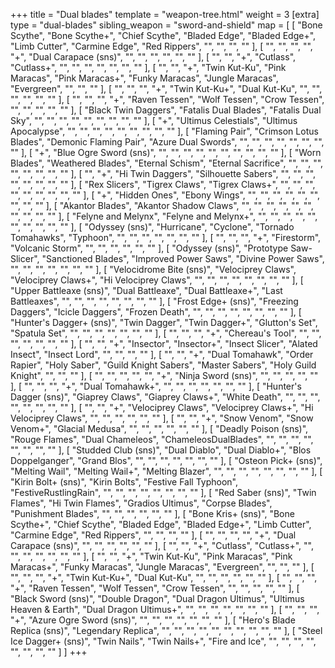 +++
title = "Dual blades"
template = "weapon-tree.html"
weight = 3
[extra]
type = "dual-blades"
sibling_weapon = "sword-and-shield"
map = [
  [
    "Bone Scythe",
    "Bone Scythe+",
    "Chief Scythe",
    "Bladed Edge",
    "Bladed Edge+",
    "Limb Cutter",
    "Carmine Edge",
    "Red Rippers",
    "",
    "",
    "",
    ""
  ],
  [
    "",
    "",
    "",
    "",
    "+",
    "Dual Carapace (sns)",
    "",
    "",
    "",
    "",
    "",
    ""
  ],
  [
    "",
    "",
    "+",
    "Cutlass",
    "Cutlass+",
    "",
    "",
    "",
    "",
    "",
    "",
    ""
  ],
  [
    "",
    "",
    "+",
    "Twin Kut-Ku",
    "Pink Maracas",
    "Pink Maracas+",
    "Funky Maracas",
    "Jungle Maracas",
    "Evergreen",
    "",
    "",
    ""
  ],
  [
    "",
    "",
    "",
    "+",
    "Twin Kut-Ku+",
    "Dual Kut-Ku",
    "",
    "",
    "",
    "",
    "",
    ""
  ],
  [
    "",
    "",
    "",
    "+",
    "Raven Tessen",
    "Wolf Tessen",
    "Crow Tessen",
    "",
    "",
    "",
    "",
    ""
  ],
  [
    "Black Twin Daggers",
    "Fatalis Dual Blades",
    "Fatalis Dual Sky",
    "",
    "",
    "",
    "",
    "",
    "",
    "",
    "",
    ""
  ],
  [
    "+",
    "Ultimus Celestials",
    "Ultimus Apocalypse",
    "",
    "",
    "",
    "",
    "",
    "",
    "",
    "",
    ""
  ],
  [
    "Flaming Pair",
    "Crimson Lotus Blades",
    "Demonic Flaming Pair",
    "Azure Dual Swords",
    "",
    "",
    "",
    "",
    "",
    "",
    "",
    ""
  ],
  [
    "+",
    "Blue Ogre Sword (sns)",
    "",
    "",
    "",
    "",
    "",
    "",
    "",
    "",
    "",
    ""
  ],
  [
    "Worn Blades",
    "Weathered Blades",
    "Eternal Schism",
    "Eternal Sacrifice",
    "",
    "",
    "",
    "",
    "",
    "",
    "",
    ""
  ],
  [
    "",
    "+",
    "Hi Twin Daggers",
    "Silhouette Sabers",
    "",
    "",
    "",
    "",
    "",
    "",
    "",
    ""
  ],
  [
    "Rex Slicers",
    "Tigrex Claws",
    "Tigrex Claws+",
    "",
    "",
    "",
    "",
    "",
    "",
    "",
    "",
    ""
  ],
  [
    "+",
    "Hidden Ones",
    "Ebony Wings",
    "",
    "",
    "",
    "",
    "",
    "",
    "",
    "",
    ""
  ],
  [
    "Akantor Blades",
    "Akantor Shadow Claws",
    "",
    "",
    "",
    "",
    "",
    "",
    "",
    "",
    "",
    ""
  ],
  [
    "Felyne and Melynx",
    "Felyne and Melynx+",
    "",
    "",
    "",
    "",
    "",
    "",
    "",
    "",
    "",
    ""
  ],
  [
    "Odyssey (sns)",
    "Hurricane",
    "Cyclone",
    "Tornado Tomahawks",
    "Typhoon",
    "",
    "",
    "",
    "",
    "",
    "",
    ""
  ],
  [
    "",
    "",
    "",
    "+",
    "Firestorm",
    "Volcanic Storm",
    "",
    "",
    "",
    "",
    "",
    ""
  ],
  [
    "Odyssey (sns)",
    "Prototype Saw-Slicer",
    "Sanctioned Blades",
    "Improved Power Saws",
    "Divine Power Saws",
    "",
    "",
    "",
    "",
    "",
    "",
    ""
  ],
  [
    "Velocidrome Bite (sns)",
    "Velociprey Claws",
    "Velociprey Claws+",
    "Hi Velociprey Claws",
    "",
    "",
    "",
    "",
    "",
    "",
    "",
    ""
  ],
  [
    "Upper Battleaxe (sns)",
    "Dual Battleaxe",
    "Dual Battleaxe+",
    "Last Battleaxes",
    "",
    "",
    "",
    "",
    "",
    "",
    "",
    ""
  ],
  [
    "Frost Edge+ (sns)",
    "Freezing Daggers",
    "Icicle Daggers",
    "Frozen Death",
    "",
    "",
    "",
    "",
    "",
    "",
    "",
    ""
  ],
  [
    "Hunter's Dagger+ (sns)",
    "Twin Dagger",
    "Twin Dagger+",
    "Glutton's Set",
    "Spatula Set",
    "",
    "",
    "",
    "",
    "",
    "",
    ""
  ],
  [
    "",
    "",
    "",
    "+",
    "Chereau's Tool",
    "",
    "",
    "",
    "",
    "",
    "",
    ""
  ],
  [
    "",
    "",
    "+",
    "Insector",
    "Insector+",
    "Insect Slicer",
    "Alated Insect",
    "Insect Lord",
    "",
    "",
    "",
    ""
  ],
  [
    "",
    "",
    "+",
    "Dual Tomahawk",
    "Order Rapier",
    "Holy Saber",
    "Guild Knight Sabers",
    "Master Sabers",
    "Holy Guild Knight",
    "",
    "",
    ""
  ],
  [
    "",
    "",
    "",
    "",
    "",
    "+",
    "Ninja Sword (sns)",
    "",
    "",
    "",
    "",
    ""
  ],
  [
    "",
    "",
    "",
    "+",
    "Dual Tomahawk+",
    "",
    "",
    "",
    "",
    "",
    "",
    ""
  ],
  [
    "Hunter's Dagger (sns)",
    "Giaprey Claws",
    "Giaprey Claws+",
    "White Death",
    "",
    "",
    "",
    "",
    "",
    "",
    "",
    ""
  ],
  [
    "",
    "",
    "+",
    "Velociprey Claws",
    "Velociprey Claws+",
    "Hi Velociprey Claws",
    "",
    "",
    "",
    "",
    "",
    ""
  ],
  [
    "",
    "",
    "+",
    "Snow Venom",
    "Snow Venom+",
    "Glacial Medusa",
    "",
    "",
    "",
    "",
    "",
    ""
  ],
  [
    "Deadly Poison (sns)",
    "Rouge Flames",
    "Dual Chameleos",
    "ChameleosDualBlades",
    "",
    "",
    "",
    "",
    "",
    "",
    "",
    ""
  ],
  [
    "Studded Club (sns)",
    "Dual Diablo",
    "Dual Diablo+",
    "Blos Doppelganger",
    "Grand Blos",
    "",
    "",
    "",
    "",
    "",
    "",
    ""
  ],
  [
    "Osteon Pick+ (sns)",
    "Melting Wail",
    "Melting Wail+",
    "Melting Blazer",
    "",
    "",
    "",
    "",
    "",
    "",
    "",
    ""
  ],
  [
    "Kirin Bolt+ (sns)",
    "Kirin Bolts",
    "Festive Fall Typhoon",
    "FestiveRustlingRain",
    "",
    "",
    "",
    "",
    "",
    "",
    "",
    ""
  ],
  [
    "Red Saber (sns)",
    "Twin Flames",
    "Hi Twin Flames",
    "Gradios Ultimus",
    "Corpse Blades",
    "Punishment Blades",
    "",
    "",
    "",
    "",
    "",
    ""
  ],
  [
    "Bone Kris+ (sns)",
    "Bone Scythe+",
    "Chief Scythe",
    "Bladed Edge",
    "Bladed Edge+",
    "Limb Cutter",
    "Carmine Edge",
    "Red Rippers",
    "",
    "",
    "",
    ""
  ],
  [
    "",
    "",
    "",
    "",
    "+",
    "Dual Carapace (sns)",
    "",
    "",
    "",
    "",
    "",
    ""
  ],
  [
    "",
    "",
    "+",
    "Cutlass",
    "Cutlass+",
    "",
    "",
    "",
    "",
    "",
    "",
    ""
  ],
  [
    "",
    "",
    "+",
    "Twin Kut-Ku",
    "Pink Maracas",
    "Pink Maracas+",
    "Funky Maracas",
    "Jungle Maracas",
    "Evergreen",
    "",
    "",
    ""
  ],
  [
    "",
    "",
    "",
    "+",
    "Twin Kut-Ku+",
    "Dual Kut-Ku",
    "",
    "",
    "",
    "",
    "",
    ""
  ],
  [
    "",
    "",
    "",
    "+",
    "Raven Tessen",
    "Wolf Tessen",
    "Crow Tessen",
    "",
    "",
    "",
    "",
    ""
  ],
  [
    "Black Sword (sns)",
    "Double Dragon",
    "Dual Dragon Ultimus",
    "Ultimus Heaven & Earth",
    "Dual Dragon Ultimus+",
    "",
    "",
    "",
    "",
    "",
    "",
    ""
  ],
  [
    "",
    "",
    "",
    "+",
    "Azure Ogre Sword (sns)",
    "",
    "",
    "",
    "",
    "",
    "",
    ""
  ],
  [
    "Hero's Blade Replica (sns)",
    "Legendary Replica",
    "",
    "",
    "",
    "",
    "",
    "",
    "",
    "",
    "",
    ""
  ],
  [
    "Steel Ice Dagger+ (sns)",
    "Twin Nails",
    "Twin Nails+",
    "Fire and Ice",
    "",
    "",
    "",
    "",
    "",
    "",
    "",
    ""
  ]
]
+++

